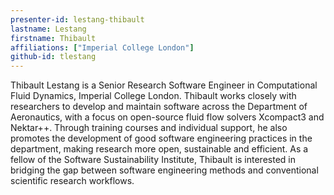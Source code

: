 ```yaml
---
presenter-id: lestang-thibault
lastname: Lestang
firstname: Thibault
affiliations: ["Imperial College London"]
github-id: tlestang
---
```

Thibault Lestang is a Senior Research Software Engineer in Computational Fluid Dynamics, Imperial College London. Thibault works closely with researchers to develop and maintain software across the Department of Aeronautics, with a focus on open-source fluid flow solvers Xcompact3 and Nektar++. Through training courses and individual support, he also promotes the development of good software engineering practices in the department, making research more open, sustainable and efficient. As a fellow of the Software Sustainability Institute, Thibault is interested in bridging the gap between software engineering methods and conventional scientific research workflows.
